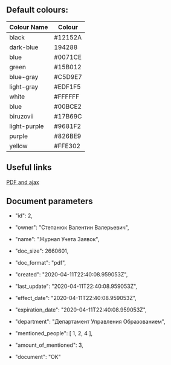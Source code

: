 ## Default colours:

| Colour Name  | Colour  |
| ------------ | ------- |
| black        | #12152A |
| dark-blue    | 194288  |
| blue         | #0071CE |
| green        | #15B012 |
| blue-gray    | #C5D9E7 |
| light-gray   | #EDF1F5 |
| white        | #FFFFFF |
| blue         | #00BCE2 |
| biruzovii    | #17B69C |
| light-purple | #9681F2 |
| purple       | #826BE9 |
| yellow       | #FFE302 |

## Useful links

[PDF and ajax](https://stackoverflow.com/questions/14559060/display-pdf-using-an-ajax-call)

## Document parameters

-   "id": 2,

-   "owner": "Степанюк Валентин Валерьевич",
-   "name": "Журнал Учета Заявок",

-   "doc_size": 2660601,

-   "doc_format": "pdf",
-   "created": "2020-04-11T22:40:08.959053Z",
-   "last_update": "2020-04-11T22:40:08.959053Z",
-   "effect_date": "2020-04-11T22:40:08.959053Z",
-   "expiration_date": "2020-04-11T22:40:08.959053Z",

-   "department": "Департамент Управления Образованием",

-   "mentioned_people": [
    1,
    2,
    4
    ],
-   "amount_of_mentioned": 3,
-   "document": "OK"
